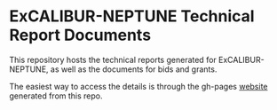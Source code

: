 ExCALIBUR-NEPTUNE Technical Report Documents
=========================================================

This repository hosts the technical reports generated for ExCALIBUR-NEPTUNE, as well as the documents for bids and grants.

The easiest way to access the details is through the gh-pages [website](https://excalibur-neptune.github.io/Documents/) generated from this repo.
